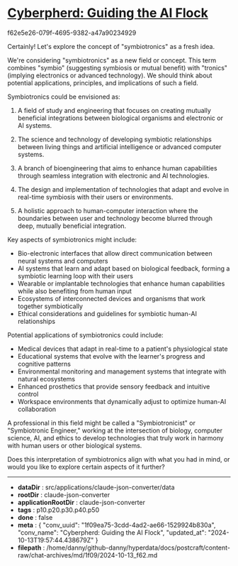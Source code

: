 # [Cyberpherd: Guiding the AI Flock](https://claude.ai/chat/1f09ea75-3cdd-4ad2-ae66-1529924b830a)

f62e5e26-079f-4695-9382-a47a90234929

 Certainly! Let's explore the concept of "symbiotronics" as a fresh idea.

<antThinking>We're considering "symbiotronics" as a new field or concept. This term combines "symbio" (suggesting symbiosis or mutual benefit) with "tronics" (implying electronics or advanced technology). We should think about potential applications, principles, and implications of such a field.</antThinking>

Symbiotronics could be envisioned as:

1. A field of study and engineering that focuses on creating mutually beneficial integrations between biological organisms and electronic or AI systems.

2. The science and technology of developing symbiotic relationships between living things and artificial intelligence or advanced computer systems.

3. A branch of bioengineering that aims to enhance human capabilities through seamless integration with electronic and AI technologies.

4. The design and implementation of technologies that adapt and evolve in real-time symbiosis with their users or environments.

5. A holistic approach to human-computer interaction where the boundaries between user and technology become blurred through deep, mutually beneficial integration.

Key aspects of symbiotronics might include:

- Bio-electronic interfaces that allow direct communication between neural systems and computers
- AI systems that learn and adapt based on biological feedback, forming a symbiotic learning loop with their users
- Wearable or implantable technologies that enhance human capabilities while also benefiting from human input
- Ecosystems of interconnected devices and organisms that work together symbiotically
- Ethical considerations and guidelines for symbiotic human-AI relationships

Potential applications of symbiotronics could include:

- Medical devices that adapt in real-time to a patient's physiological state
- Educational systems that evolve with the learner's progress and cognitive patterns
- Environmental monitoring and management systems that integrate with natural ecosystems
- Enhanced prosthetics that provide sensory feedback and intuitive control
- Workspace environments that dynamically adjust to optimize human-AI collaboration

A professional in this field might be called a "Symbiotronicist" or "Symbiotronic Engineer," working at the intersection of biology, computer science, AI, and ethics to develop technologies that truly work in harmony with human users or other biological systems.

Does this interpretation of symbiotronics align with what you had in mind, or would you like to explore certain aspects of it further?

---

* **dataDir** : src/applications/claude-json-converter/data
* **rootDir** : claude-json-converter
* **applicationRootDir** : claude-json-converter
* **tags** : p10.p20.p30.p40.p50
* **done** : false
* **meta** : {
  "conv_uuid": "1f09ea75-3cdd-4ad2-ae66-1529924b830a",
  "conv_name": "Cyberpherd: Guiding the AI Flock",
  "updated_at": "2024-10-13T19:57:44.438679Z"
}
* **filepath** : /home/danny/github-danny/hyperdata/docs/postcraft/content-raw/chat-archives/md/1f09/2024-10-13_f62.md